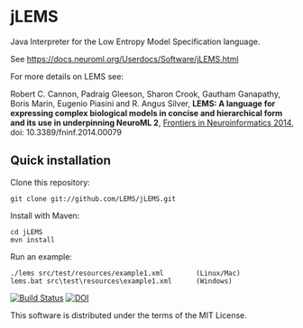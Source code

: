 jLEMS
=====

Java Interpreter for the Low Entropy Model Specification language.

See https://docs.neuroml.org/Userdocs/Software/jLEMS.html

For more details on LEMS see: 

Robert C. Cannon, Padraig Gleeson, Sharon Crook, Gautham Ganapathy, Boris Marin, Eugenio Piasini and R. Angus Silver, 
**LEMS: A language for expressing complex biological models in concise and hierarchical form and its use in underpinning NeuroML 2**, 
[Frontiers in Neuroinformatics 2014](http://journal.frontiersin.org/Journal/10.3389/fninf.2014.00079/abstract), doi: 10.3389/fninf.2014.00079

Quick installation
------------------

Clone this repository:

    git clone git://github.com/LEMS/jLEMS.git

Install with Maven:

    cd jLEMS
    mvn install

Run an example:

    ./lems src/test/resources/example1.xml        (Linux/Mac)
    lems.bat src\test\resources\example1.xml      (Windows)

[![Build Status](https://travis-ci.com/LEMS/jLEMS.png?branch=master)](https://travis-ci.com/LEMS/jLEMS)
[![DOI](https://www.zenodo.org/badge/4614078.svg)](https://www.zenodo.org/badge/latestdoi/4614078)



This software is distributed under the terms of the MIT License.
